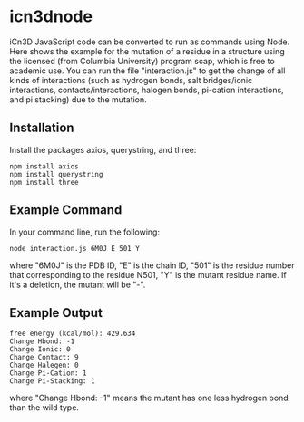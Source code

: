 icn3dnode
=========

iCn3D JavaScript code can be converted to run as commands using Node. Here shows the example for the mutation of a residue in a structure using the licensed (from Columbia University) program scap, which is free to academic use. You can run the file "interaction.js" to get the change of all kinds of interactions (such as hydrogen bonds, salt bridges/ionic interactions, contacts/interactions, halogen bonds, pi-cation interactions, and pi stacking) due to the mutation.

Installation
------------

Install the packages axios, querystring, and three:

    npm install axios
    npm install querystring
    npm install three

Example Command
---------------

In your command line, run the following:

    node interaction.js 6M0J E 501 Y

where "6M0J" is the PDB ID, "E" is the chain ID, "501" is the residue number that corresponding to the residue N501, "Y" is the mutant residue name. If it's a deletion, the mutant will be "-".


Example Output
--------------

    free energy (kcal/mol): 429.634
    Change Hbond: -1
    Change Ionic: 0
    Change Contact: 9
    Change Halegen: 0
    Change Pi-Cation: 1
    Change Pi-Stacking: 1

where "Change Hbond: -1" means the mutant has one less hydrogen bond than the wild type.
